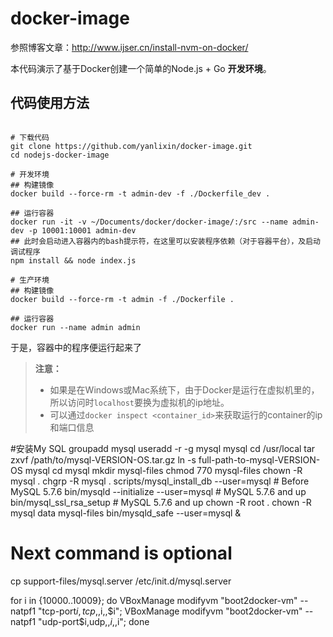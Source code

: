 docker-image
==================
参照博客文章：http://www.ijser.cn/install-nvm-on-docker/

本代码演示了基于Docker创建一个简单的Node.js + Go **开发环境**。

## 代码使用方法

```shell

# 下载代码
git clone https://github.com/yanlixin/docker-image.git
cd nodejs-docker-image

# 开发环境
## 构建镜像
docker build --force-rm -t admin-dev -f ./Dockerfile_dev .

## 运行容器
docker run -it -v ~/Documents/docker/docker-image/:/src --name admin-dev -p 10001:10001 admin-dev
## 此时会启动进入容器内的bash提示符，在这里可以安装程序依赖（对于容器平台），及启动调试程序
npm install && node index.js

# 生产环境
## 构建镜像
docker build --force-rm -t admin -f ./Dockerfile .

## 运行容器
docker run --name admin admin
```

于是，容器中的程序便运行起来了

>**注意：**
>
> * 如果是在Windows或Mac系统下，由于Docker是运行在虚拟机里的，所以访问时`localhost`要换为虚拟机的ip地址。
> * 可以通过`docker inspect <container_id>`来获取运行的container的ip和端口信息



#安装My SQL
groupadd mysql
useradd -r -g mysql mysql
cd /usr/local
tar zxvf /path/to/mysql-VERSION-OS.tar.gz
ln -s full-path-to-mysql-VERSION-OS mysql
cd mysql
mkdir mysql-files
chmod 770 mysql-files
chown -R mysql .
chgrp -R mysql .
scripts/mysql_install_db --user=mysql    # Before MySQL 5.7.6
bin/mysqld --initialize --user=mysql # MySQL 5.7.6 and up
bin/mysql_ssl_rsa_setup              # MySQL 5.7.6 and up
chown -R root .
chown -R mysql data mysql-files
bin/mysqld_safe --user=mysql &
# Next command is optional
cp support-files/mysql.server /etc/init.d/mysql.server



for i in {10000..10009}; do
VBoxManage modifyvm "boot2docker-vm" --natpf1 "tcp-port$i,tcp,,$i,,$i";
VBoxManage modifyvm "boot2docker-vm" --natpf1 "udp-port$i,udp,,$i,,$i";
done